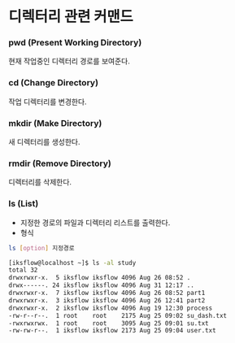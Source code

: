 # 디렉터리 관련 커맨드

### pwd (Present Working Directory)  
현재 작업중인 디렉터리 경로를 보여준다.

### cd (Change Directory)  
작업 디렉터리를 변경한다.

### mkdir (Make Directory)  
새 디렉터리를 생성한다.

### rmdir (Remove Directory)
디렉터리를 삭제한다.

### ls (List)

* 지정한 경로의 파일과 디렉터리 리스트를 출력한다.  
* 형식 
```sh
ls [option] 지정경로
```

```sh
[iksflow@localhost ~]$ ls -al study
total 32
drwxrwxr-x.  5 iksflow iksflow 4096 Aug 26 08:52 .
drwx------. 24 iksflow iksflow 4096 Aug 31 12:17 ..
drwxrwxr-x.  7 iksflow iksflow 4096 Aug 26 08:52 part1
drwxrwxr-x.  3 iksflow iksflow 4096 Aug 26 12:41 part2
drwxrwxr-x.  2 iksflow iksflow 4096 Aug 19 12:30 process
-rw-r--r--.  1 root    root    2175 Aug 25 09:02 su_dash.txt
-rwxrwxrwx.  1 root    root    3095 Aug 25 09:01 su.txt
-rw-rw-r--.  1 iksflow iksflow 2173 Aug 25 09:04 user.txt

```
